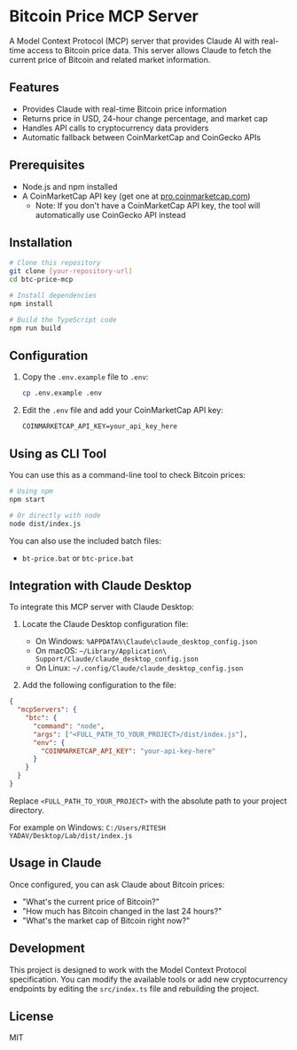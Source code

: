 # Bitcoin Price MCP Server

A Model Context Protocol (MCP) server that provides Claude AI with real-time access to Bitcoin price data. This server allows Claude to fetch the current price of Bitcoin and related market information.

## Features

- Provides Claude with real-time Bitcoin price information
- Returns price in USD, 24-hour change percentage, and market cap
- Handles API calls to cryptocurrency data providers
- Automatic fallback between CoinMarketCap and CoinGecko APIs

## Prerequisites

- Node.js and npm installed
- A CoinMarketCap API key (get one at [pro.coinmarketcap.com](https://pro.coinmarketcap.com))
  - Note: If you don't have a CoinMarketCap API key, the tool will automatically use CoinGecko API instead

## Installation

```bash
# Clone this repository
git clone [your-repository-url]
cd btc-price-mcp

# Install dependencies
npm install

# Build the TypeScript code
npm run build
```

## Configuration

1. Copy the `.env.example` file to `.env`:

   ```bash
   cp .env.example .env
   ```

2. Edit the `.env` file and add your CoinMarketCap API key:
   ```
   COINMARKETCAP_API_KEY=your_api_key_here
   ```

## Using as CLI Tool

You can use this as a command-line tool to check Bitcoin prices:

```bash
# Using npm
npm start

# Or directly with node
node dist/index.js
```

You can also use the included batch files:

- `bt-price.bat` or `btc-price.bat`

## Integration with Claude Desktop

To integrate this MCP server with Claude Desktop:

1. Locate the Claude Desktop configuration file:

   - On Windows: `%APPDATA%\Claude\claude_desktop_config.json`
   - On macOS: `~/Library/Application\ Support/Claude/claude_desktop_config.json`
   - On Linux: `~/.config/Claude/claude_desktop_config.json`

2. Add the following configuration to the file:

```json
{
  "mcpServers": {
    "btc": {
      "command": "node",
      "args": ["<FULL_PATH_TO_YOUR_PROJECT>/dist/index.js"],
      "env": {
        "COINMARKETCAP_API_KEY": "your-api-key-here"
      }
    }
  }
}
```

Replace `<FULL_PATH_TO_YOUR_PROJECT>` with the absolute path to your project directory.

For example on Windows: `C:/Users/RITESH YADAV/Desktop/Lab/dist/index.js`

## Usage in Claude

Once configured, you can ask Claude about Bitcoin prices:

- "What's the current price of Bitcoin?"
- "How much has Bitcoin changed in the last 24 hours?"
- "What's the market cap of Bitcoin right now?"

## Development

This project is designed to work with the Model Context Protocol specification. You can modify the available tools or add new cryptocurrency endpoints by editing the `src/index.ts` file and rebuilding the project.

## License

MIT
